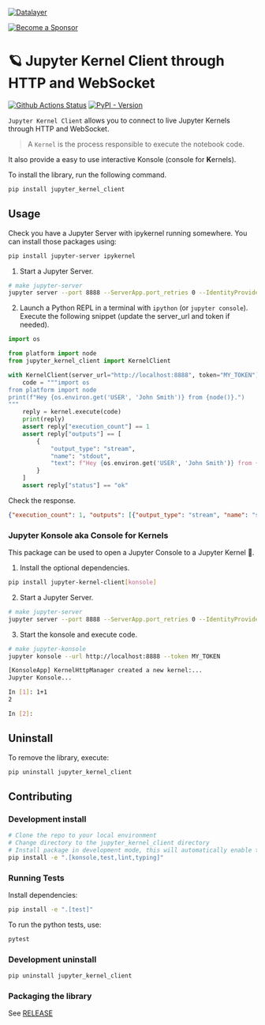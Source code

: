 <!--
  ~ Copyright (c) 2023-2024 Datalayer, Inc.
  ~
  ~ BSD 3-Clause License
-->

[![Datalayer](https://assets.datalayer.tech/datalayer-25.svg)](https://datalayer.io)

[![Become a Sponsor](https://img.shields.io/static/v1?label=Become%20a%20Sponsor&message=%E2%9D%A4&logo=GitHub&style=flat&color=1ABC9C)](https://github.com/sponsors/datalayer)

# 🪐 Jupyter Kernel Client through HTTP and WebSocket

[![Github Actions Status](https://github.com/datalayer/jupyter-kernel-client/workflows/Build/badge.svg)](https://github.com/datalayer/jupyter-kernel-client/actions/workflows/build.yml)
[![PyPI - Version](https://img.shields.io/pypi/v/jupyter-kernel-client)](https://pypi.org/project/jupyter-kernel-client)

`Jupyter Kernel Client` allows you to connect to live Jupyter Kernels through HTTP and WebSocket.

> A `Kernel` is the process responsible to execute the notebook code.

It also provide a easy to use interactive Konsole (console for **K**ernels).

To install the library, run the following command.

```bash
pip install jupyter_kernel_client
```

## Usage

Check you have a Jupyter Server with ipykernel running somewhere. You can install those packages using:

```bash
pip install jupyter-server ipykernel
```

1. Start a Jupyter Server.

```bash
# make jupyter-server
jupyter server --port 8888 --ServerApp.port_retries 0 --IdentityProvider.token MY_TOKEN
```

2. Launch a Python REPL in a terminal with `ipython` (or `jupyter console`). Execute the following snippet (update the server_url and token if needed).

```py
import os

from platform import node
from jupyter_kernel_client import KernelClient

with KernelClient(server_url="http://localhost:8888", token="MY_TOKEN") as kernel:
    code = """import os
from platform import node
print(f"Hey {os.environ.get('USER', 'John Smith')} from {node()}.")
"""
    reply = kernel.execute(code)
    print(reply)
    assert reply["execution_count"] == 1
    assert reply["outputs"] == [
        {
            "output_type": "stream",
            "name": "stdout",
            "text": f"Hey {os.environ.get('USER', 'John Smith')} from {node()}.\n",
        }
    ]
    assert reply["status"] == "ok"
```

Check the response.

```json
{"execution_count": 1, "outputs": [{"output_type": "stream", "name": "stdout", "text": "Hey echarles from eric.\n"}], "status": "ok"}
```

### Jupyter Konsole aka Console for Kernels

This package can be used to open a Jupyter Console to a Jupyter Kernel 🐣.

1. Install the optional dependencies.

```bash
pip install jupyter-kernel-client[konsole]
```

2. Start a Jupyter Server.

```bash
# make jupyter-server
jupyter server --port 8888 --ServerApp.port_retries 0 --IdentityProvider.token MY_TOKEN
```

3. Start the konsole and execute code.

```bash
# make jupyter-konsole
jupyter konsole --url http://localhost:8888 --token MY_TOKEN
```

```bash
[KonsoleApp] KernelHttpManager created a new kernel:...
Jupyter Konsole...

In [1]: 1+1
2

In [2]:
```

## Uninstall

To remove the library, execute:

```bash
pip uninstall jupyter_kernel_client
```

## Contributing

### Development install

```bash
# Clone the repo to your local environment
# Change directory to the jupyter_kernel_client directory
# Install package in development mode, this will automatically enable the server extension.
pip install -e ".[konsole,test,lint,typing]"
```

### Running Tests

Install dependencies:

```bash
pip install -e ".[test]"
```

To run the python tests, use:

```bash
pytest
```

### Development uninstall

```bash
pip uninstall jupyter_kernel_client
```

### Packaging the library

See [RELEASE](RELEASE.md)
